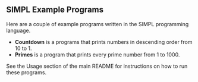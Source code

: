 ## SIMPL Example Programs

Here are a couple of example programs written in the SIMPL programming language.

- **Countdown** is a programs that prints numbers in descending order from 10 to 1.
- **Primes** is a program that prints every prime number from 1 to 1000.

See the Usage section of the main README for instructions on how to run these programs.
